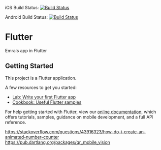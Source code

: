 iOS Build Status: [![Build Status](https://app.bitrise.io/app/012ca4e62392dade/status.svg?token=4yOnk8UtsMDm3sLwcPYs-Q&branch=master)](https://app.bitrise.io/app/012ca4e62392dade)

Android Build Status: [![Build Status](https://app.bitrise.io/app/3924b288464de0f5/status.svg?token=4yOnk8UtsMDm3sLwcPYs-Q&branch=master)](https://app.bitrise.io/app/3924b288464de0f5)



# Flutter
Emrals app in Flutter


## Getting Started

This project is a Flutter application.

A few resources to get you started:

- [Lab: Write your first Flutter app](https://flutter.io/docs/get-started/codelab)
- [Cookbook: Useful Flutter samples](https://flutter.io/docs/cookbook)

For help getting started with Flutter, view our
[online documentation](https://flutter.io/docs), which offers tutorials,
samples, guidance on mobile development, and a full API reference.


https://stackoverflow.com/questions/43916323/how-do-i-create-an-animated-number-counter
https://pub.dartlang.org/packages/qr_mobile_vision
